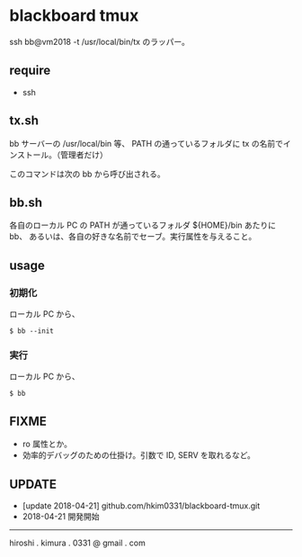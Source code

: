 # blackboard tmux

ssh bb@vm2018 -t /usr/local/bin/tx のラッパー。

## require

* ssh


## tx.sh

bb サーバーの /usr/local/bin 等、
PATH の通っているフォルダに tx の名前でインストール。（管理者だけ）

このコマンドは次の bb から呼び出される。

## bb.sh

各自のローカル PC の PATH が通っているフォルダ ${HOME}/bin あたりに bb、
あるいは、各自の好きな名前でセーブ。実行属性を与えること。

## usage

### 初期化

ローカル PC から、

```
$ bb --init
```

### 実行

ローカル PC から、

```
$ bb
```

## FIXME

* ro 属性とか。
* 効率的デバッグのための仕掛け。引数で ID, SERV を取れるなど。

## UPDATE

* [update 2018-04-21] github.com/hkim0331/blackboard-tmux.git
* 2018-04-21 開発開始

---
hiroshi . kimura . 0331 @ gmail . com
